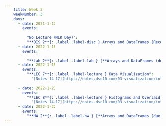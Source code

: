 ```yaml
---
    title: Week 3
    weekNumber: 3
    days:
      - date: 2021-1-17
        events:
          
          "No Lecture (MLK Day)":
          "**DIS 2**{: .label .label-disc } Arrays and DataFrames (Recording Only)":
      - date: 2022-1-18
        events:
          
          "**Lab 2**{: .label .label-lab } [**Arrays and DataFrames (due 1/18)**](http://datahub.ucsd.edu/user-redirect/git-sync?repo=https://github.com/dsc-courses/dsc10-2022-wi&subPath=labs/02-arrays_dataframes/lab.ipynb)":
      - date: 2022-1-19
        events:
          "**LEC 7**{: .label .label-lecture } Data Visualization":
            "[Notes 14-17](https://notes.dsc10.com/03-visualization/intro.html)"
                
      - date: 2022-1-21
        events:
          "**LEC 8**{: .label .label-lecture } Histograms and Overlaid Plots":
            "[Notes 14-17](https://notes.dsc10.com/03-visualization/intro.html)"
      - date: 2022-1-22
        events:
          "**HW 2**{: .label .label-hw } [**Arrays and DataFrames (due 1/22)**](http://datahub.ucsd.edu/user-redirect/git-sync?repo=https://github.com/dsc-courses/dsc10-2022-wi&subPath=homeworks/02-arrays_dataframes/homework.ipynb)":
---
```

